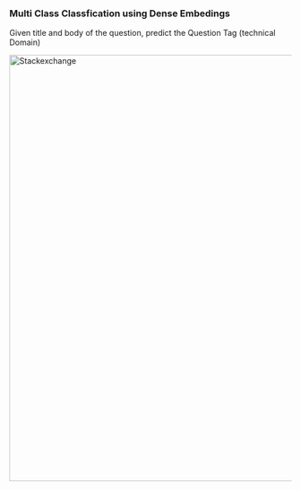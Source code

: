 
### Multi Class Classfication using Dense Embedings


Given title and body of the question, predict the Question Tag (technical Domain)

<img width="760" alt="Stackexchange" src="https://github.com/ArulAuror/Data-Science-Portfolio/assets/76837847/ec90a6c2-6cfd-479f-b504-29386614e85a">
